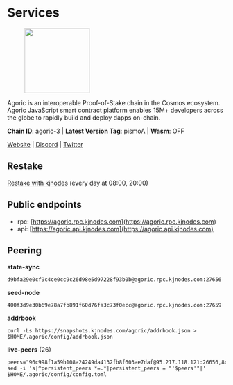 # Services

<figure><img src="https://raw.githubusercontent.com/kj89/testnet_manuals/main/pingpub/logos/agoric.png" width="150" alt=""><figcaption></figcaption></figure>

Agoric is an interoperable Proof-of-Stake chain in the Cosmos ecosystem.  Agoric JavaScript smart contract platform enables 15M+ developers across the  globe to rapidly build and deploy dapps on-chain.

**Chain ID**: agoric-3 | **Latest Version Tag**: pismoA | **Wasm**: OFF

[Website](https://agoric.com) | [Discord](https://discord.com/invite/qDW8DRes4s) | [Twitter](https://twitter.com/agoric)

## Restake

[Restake with kjnodes](https://restake.app/agoric/agoricvaloper1ku5sm2twlsywdrp4wz3kfwgyrtqtp0lpr3nvk8) (every day at 08:00, 20:00)
## Public endpoints

* rpc: [https://agoric.rpc.kjnodes.com](https://agoric.rpc.kjnodes.com)
* api: [https://agoric.api.kjnodes.com](https://agoric.api.kjnodes.com)

## Peering

**state-sync**

```
d9bfa29e0cf9c4ce0cc9c26d98e5d97228f93b0b@agoric.rpc.kjnodes.com:27656
```

**seed-node**

```
400f3d9e30b69e78a7fb891f60d76fa3c73f0ecc@agoric.rpc.kjnodes.com:27659
```

**addrbook**
```
curl -Ls https://snapshots.kjnodes.com/agoric/addrbook.json > $HOME/.agoric/config/addrbook.json
```

**live-peers** (26)
```
peers="96c998f1a59b108a24249da4132fb8f603ae7daf@95.217.118.121:26656,8c30ee29afc4b77cf98222edcc3fe823cf1e8306@195.201.106.244:26656,aede0d57cd77051cf1270675fa770c22e8074501@64.32.40.117:26656,4eea1e0a22d8d2ade108fc5f8e07d6d6e711e909@65.108.10.138:26656,711f6f36a6ec3924b6d721de6adce604092e59f2@116.202.226.169:26656,a38a30c1dd31f63be2befd40b82964b215c3c288@165.22.251.28:26656,0837c0dac0bb15e79e64207bb0fa5a9a6fa42ad4@178.62.116.62:26656,d56af8cb0716909f9b804e7dec8c1d34ae4eed16@65.108.142.81:26676,e70955351f601ea5be9a9bf41032949a777f31b3@207.244.255.229:10003,c6475a8ccd715e297d21d17c5e391d5730393a78@18.214.40.80:26656,f095bb53006ebddcbbf29c8df70dddcba6419e36@142.93.145.13:26656,586df7471fb74a7e182d6a96b6c8b1a58b0ed7a9@18.142.177.75:26656,1312bbbd4ed1e58b9e4eb1d7788187a4607915e9@165.22.199.234:26060,bd0bc3737ca1cfebc3c2aef75ab2c3cc74768d8a@142.132.212.19:26656,0464c8dded70d01f5ab50a8d6047a6b27ddf2ccd@84.244.95.232:26656,059f6ccc82a5bdd61e9089914368d0aade14fac0@159.89.101.239:26060,b8701af626159c0aac2d47b6009ce22988c32813@14.224.158.246:26656,2aedd7163a8ee725507e461b13fb90c091ee1c42@128.0.51.32:26656,5e0acd690771af91625095185f6081dd1bccdb8f@78.47.21.189:26656,1d4d7b77e79c2dad9e8586df4f30c7b550f5d49b@3.8.160.134:26656,af77fd96cb62c6011272ee67390e540504b47fd9@51.222.42.205:26656,ca4c3b9d0cf78d934a3b972c328db2e4a9a66c42@64.32.40.134:26656,4cfac01c912d33f74cb7b66e8b7005aaae47fc2a@146.190.59.8:26060,e780b9c3b6f761efb7ba3bca74d3011f9bdf4bfd@139.59.8.48:26060,e759de7a872eff293ab1316a0745eb5fdd5614f3@88.217.142.187:26656,05f967bf55fee6647e69bdfca69f064d7e4876c5@128.199.128.15:26060"
sed -i 's|^persistent_peers *=.*|persistent_peers = "'$peers'"|' $HOME/.agoric/config/config.toml
```
